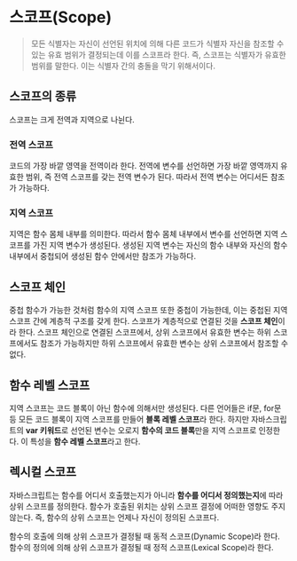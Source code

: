 # 스코프(Scope)

> 모든 식별자는 자신이 선언된 위치에 의해 다른 코드가 식별자 자신을 참조할 수 있는 유효 범위가 결정되는데 이를 스코프라 한다. 즉, 스코프는 식별자가 유효한 범위를 말한다. 이는 식별자 간의 충돌을 막기 위해서이다.

## 스코프의 종류

스코프는 크게 전역과 지역으로 나뉜다.

### 전역 스코프

코드의 가장 바깥 영역을 전역이라 한다. 전역에 변수를 선언하면 가장 바깥 영역까지 유효한 범위, 즉 전역 스코프를 갖는 전역 변수가 된다. 따라서 전역 변수는 어디서든 참조가 가능하다.

### 지역 스코프

지역은 함수 몸체 내부를 의미한다. 따라서 함수 몸체 내부에서 변수를 선언하면 지역 스코프를 가진 지역 변수가 생성된다. 생성된 지역 변수는 자신의 함수 내부와 자신의 함수 내부에서 중첩되어 생성된 함수 안에서만 참조가 가능하다.

## 스코프 체인

중첩 함수가 가능한 것처럼 함수의 지역 스코프 또한 중첩이 가능한데, 이는 중첩된 지역 스코프 간에 계층적 구조를 갖게 한다. 스코프가 계층적으로 연결된 것을 **스코프 체인**이라 한다.
스코프 체인으로 연결된 스코프에서, 상위 스코프에서 유효한 변수는 하위 스코프에서도 참조가 가능하지만 하위 스코프에서 유효한 변수는 상위 스코프에서 참조할 수 없다.

## 함수 레벨 스코프

지역 스코프는 코드 블록이 아닌 함수에 의해서만 생성된다.
다른 언어들은 if문, for문 등 모든 코드 블록이 지역 스코프를 만들어 **블록 레벨 스코프**라 한다.
하지만 자바스크립트의 **var 키워드**로 선언된 변수는 오로지 **함수의 코드 블록**만을 지역 스코프로 인정한다.
이 특성을 **함수 레벨 스코프**라고 한다.

## 렉시컬 스코프

자바스크립트는 함수를 어디서 호출했는지가 아니라 **함수를 어디서 정의했는지**에 따라 상위 스코프를 정의한다.
함수가 호출된 위치는 상위 스코프 결정에 어떠한 영향도 주지 않는다. 즉, 함수의 상위 스코프는 언제나 자신이 정의된 스코프다.

함수의 호출에 의해 상위 스코프가 결정될 때 동적 스코프(Dynamic Scope)라 한다.
함수의 정의에 의해 상위 스코프가 결정될 때 정적 스코프(Lexical Scope)라 한다.
